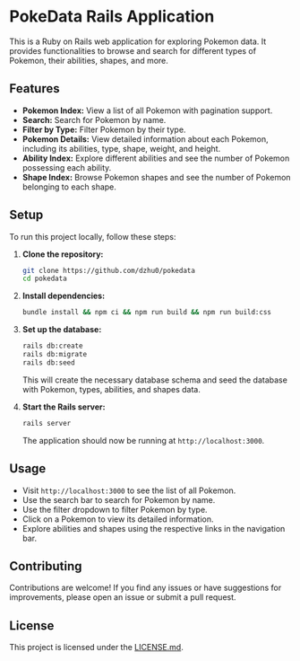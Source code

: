 # PokeData Rails Application

This is a Ruby on Rails web application for exploring Pokemon data. It provides functionalities to browse and search for different types of Pokemon, their abilities, shapes, and more.

## Features

- **Pokemon Index:** View a list of all Pokemon with pagination support.
- **Search:** Search for Pokemon by name.
- **Filter by Type:** Filter Pokemon by their type.
- **Pokemon Details:** View detailed information about each Pokemon, including its abilities, type, shape, weight, and height.
- **Ability Index:** Explore different abilities and see the number of Pokemon possessing each ability.
- **Shape Index:** Browse Pokemon shapes and see the number of Pokemon belonging to each shape.

## Setup

To run this project locally, follow these steps:

1. **Clone the repository:**

    ```bash
    git clone https://github.com/dzhu0/pokedata
    cd pokedata
    ```

2. **Install dependencies:**

    ```bash
    bundle install && npm ci && npm run build && npm run build:css
    ```

3. **Set up the database:**

    ```bash
    rails db:create
    rails db:migrate
    rails db:seed
    ```

    This will create the necessary database schema and seed the database with Pokemon, types, abilities, and shapes data.

4. **Start the Rails server:**

    ```bash
    rails server
    ```

    The application should now be running at `http://localhost:3000`.

## Usage

- Visit `http://localhost:3000` to see the list of all Pokemon.
- Use the search bar to search for Pokemon by name.
- Use the filter dropdown to filter Pokemon by type.
- Click on a Pokemon to view its detailed information.
- Explore abilities and shapes using the respective links in the navigation bar.

## Contributing

Contributions are welcome! If you find any issues or have suggestions for improvements, please open an issue or submit a pull request.

## License

This project is licensed under the [LICENSE.md](LICENSE.md).
